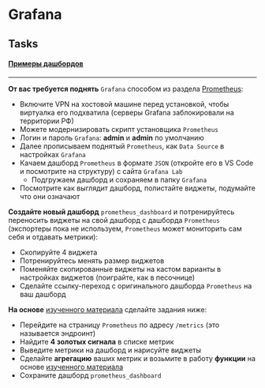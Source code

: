 # Grafana
## Tasks

#### [Примеры дашбордов](https://play.grafana.org/dashboards)
---
**От вас требуется поднять** `Grafana` способом из раздела [Prometheus](https://github.com/lamjob1993/linux-monitoring/blob/main/prometheus/Backend.md "Запускаем голый бинарь Prometheus, пишем юнит и простую автоматизацию
"):
 - Включите VPN на хостовой машине перед установкой, чтобы виртуалка его подхватила (серверы Grafana заблокировали на территории РФ)
 - Можете модернизировать скрипт установщика `Prometheus`
 - Логин и пароль `Grafana`: **admin** и **admin** по умолчанию 
 - Далее прописываем поднятый `Prometheus`, как `Data Source` в настройках `Grafana`
 - Качаем дашборд `Prometheus` в формате `JSON` (откройте его в VS Code и посмотрите на структуру) с сайта `Grafana Lab`
   - Подгружаем дашборд и сохраняем в папку `Grafana`
 - Посмотрите как выглядит дашборд, полистайте виджеты, подумайте что они означают

**Создайте новый дашборд** `prometheus_dashboard` и потренируйтесь переносить виджеты на свой дашборд с дашборда `Prometheus` (экспортеры пока не используем, `Prometheus` может мониторить сам себя и отдавать метрики):
   - Скопируйте 4 виджета
   - Потренируйтесь менять размер виджетов
   - Поменяйте скопированные виджеты на кастом варианты в настройках виджетов (поиграйте, как в песочнице)
   - Сделайте ссылку-переход с оригинального дашборда `Prometheus` на ваш дашборд
  
**На основе** [изученного материала](https://github.com/lamjob1993/linux-monitoring/blob/main/grafana/README.md "Строим визуал: Grafana (Frontend GUI) + Prometheus (Backend) + Node Exporter (Metrics)
") сделайте задания ниже:
   - Перейдите на страницу `Prometheus` по адресу `/metrics` (это называется эндроинт)
   - Найдите **4 золотых сигнала** в списке метрик
   - Выведите метрики на дашборд и нарисуйте виджеты
   - Сделайте **агрегацию** ваших метрик и возьмите в работу **функции** на основе [изученного материала](https://github.com/lamjob1993/linux-monitoring/blob/main/prometheus/README.md "Как работает Prometheus и для чего он нужен")
   - Сохраните дашборд `prometheus_dashboard`
